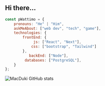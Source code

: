 <h2 align="left">Hi there...</h2>

```javascript
const pWattimo = {
    pronouns: "He" | "Him",
    askMeAbout: ["web dev", "tech", "game"],
    technologies: {
        frontEnd: {
             js: ["React", "Next"],
            css: ["bootstrap", "Tailwind"]
        },
           backEnd: ["Node"],
         databases: ["PostgreSQL"],
    }
};
```

![MacDuki GitHub stats](https://github-readme-stats.vercel.app/api?username=MacDuki&show_icons=true&theme=react&hide=stars,prs)


